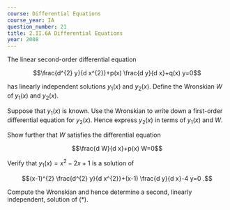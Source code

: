 ```yaml
---
course: Differential Equations
course_year: IA
question_number: 21
title: 2.II.6A Differential Equations
year: 2008
---
```



The linear second-order differential equation

$$\frac{d^{2} y}{d x^{2}}+p(x) \frac{d y}{d x}+q(x) y=0$$

has linearly independent solutions $y_{1}(x)$ and $y_{2}(x)$. Define the Wronskian $W$ of $y_{1}(x)$ and $y_{2}(x)$.

Suppose that $y_{1}(x)$ is known. Use the Wronskian to write down a first-order differential equation for $y_{2}(x)$. Hence express $y_{2}(x)$ in terms of $y_{1}(x)$ and $W$.

Show further that $W$ satisfies the differential equation

$$\frac{d W}{d x}+p(x) W=0$$

Verify that $y_{1}(x)=x^{2}-2 x+1$ is a solution of

$$(x-1)^{2} \frac{d^{2} y}{d x^{2}}+(x-1) \frac{d y}{d x}-4 y=0 .$$

Compute the Wronskian and hence determine a second, linearly independent, solution of $(*)$.